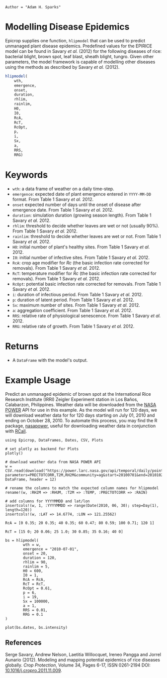 ```@meta
Author = "Adam H. Sparks"
```

# Modelling Disease Epidemics

Epicrop supplies one function, `hlipmodel` that can be used to predict unmanaged plant
disease epidemics.
Predefined values for the EPIRICE model can be found in Savary _et al._ (2012) for the
following diseases of rice: bacterial blight, brown spot, leaf blast, sheath blight, tungro.
Given other parameters, the model framework is capable of modelling other diseases using the
methods as described by Savary _et al._ (2012).

```julia
hlipmodel(
    wth,
    emergence,
    onset,
    duration,
    rhlim,
    rainlim,
    H0,
    I0,
    RcA,
    RcT,
    RcOpt,
    p,
    i,
    Sx,
    a,
    RRS,
    RRG)
```
# Keywords
- `wth`: a data frame of weather on a daily time-step.
- `emergence`: expected date of plant emergence entered in `YYYY-MM-DD` format.
From Table 1 Savary *et al.* 2012.
- `onset` expected number of days until the onset of disease after emergence date.
From Table 1 Savary *et al.* 2012.
- `duration`: simulation duration (growing season length).
From Table 1 Savary *et al.* 2012.
- `rhlim`: threshold to decide whether leaves are wet or not (usually 90%).
From Table 1 Savary *et al.* 2012.
- `rainlim`: threshold to decide whether leaves are wet or not.
From Table 1 Savary *et al.* 2012.
- `H0`: initial number of plant's healthy sites.
From Table 1 Savary *et al.* 2012.
- `I0`: initial number of infective sites.
From Table 1 Savary *et al.* 2012.
- `RcA`: crop age modifier for *Rc* (the basic infection rate corrected for removals).
From Table 1 Savary *et al.* 2012.
- `RcT`: temperature modifier for *Rc* (the basic infection rate corrected for removals).
From Table 1 Savary *et al.* 2012.
- `RcOpt`: potential basic infection rate corrected for removals.
From Table 1 Savary *et al.* 2012.
- `i`: duration of infectious period.
From Table 1 Savary *et al.* 2012.
- `p`: duration of latent period.
From Table 1 Savary *et al.* 2012.
- `Sx`: maximum number of sites.
From Table 1 Savary *et al.* 2012.
- `a`: aggregation coefficient.
From Table 1 Savary *et al.* 2012.
- `RRS`: relative rate of physiological senescence.
From Table 1 Savary *et al.* 2012.
- `RRG`: relative rate of growth.
From Table 1 Savary *et al.* 2012.

# Returns
- A `DataFrame` with the model's output.
# Example Usage

Predict an unmanaged epidemic of brown spot at the International Rice Research Institute
(IRRI) Zeigler Experiment station in Los Baños, Calabarzon, Philippines.
Weather data will be downloaded from the [NASA POWER](https://power.larc.nasa.gov) API for
use in this example.
As the model will run for 120 days, we will download weather data for for 120 days starting
on July 01, 2010 and ending on October 28, 2010.
To automate this process, you may find the R package,
[nasapower](https://cran.r-project.org/web/packages/nasapower/index.html), useful for
downloading weather data in conjunction with
[RCall](https://github.com/JuliaInterop/RCall.jl).

```@example
using Epicrop, DataFrames, Dates, CSV, Plots

# set plotly as backend for Plots
plotly()

# download weather data from NASA POWER API
w = CSV.read(download("https://power.larc.nasa.gov/api/temporal/daily/point?parameters=PRECTOTCORR,T2M,RH2M&community=ag&start=20100701&end=20101028&latitude=14.6774&longitude=121.25562&format=csv&time_standard=utc&user=Epicropjl"), DataFrame, header = 12)

# rename the columns to match the expected column names for hlipmodel
rename!(w, :RH2M => :RHUM, :T2M => :TEMP, :PRECTOTCORR => :RAIN)

# add columns for YYYYMMDD and lat/lon
insertcols!(w, 1, :YYYYMMDD => range(Date(2010, 06, 30); step=Day(1), length=120))
insertcols!(w, :LAT => 14.6774, :LON => 121.25562)

RcA = [0 0.35; 20 0.35; 40 0.35; 60 0.47; 80 0.59; 100 0.71; 120 1]

RcT = [15 0; 20 0.06; 25 1.0; 30 0.85; 35 0.16; 40 0]

bs = hlipmodel(
		wth = w,
		emergence = "2010-07-01",
		onset = 20,
		duration = 120,
		rhlim = 90,
		rainlim = 5,
		H0 = 600,
		I0 = 1,
		RcA = RcA,
		RcT = RcT,
		RcOpt = 0.61,
		p = 6,
		i = 19,
		Sx = 100000,
		a = 1,
		RRS = 0.01,
		RRG = 0.1
)

plot(bs.dates, bs.intensity)
```

## References

Serge Savary, Andrew Nelson, Laetitia Willocquet, Ireneo Pangga and Jorrel Aunario (2012). Modeling and mapping potential epidemics of rice diseases globally. _Crop Protection_, Volume 34, Pages 6-17, ISSN 0261-2194 DOI: [10.1016/j.cropro.2011.11.009](https://doi.org/10.1016/j.cropro.2011.11.009).
